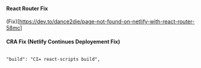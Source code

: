 #### React Router Fix

(Fix)[https://dev.to/dance2die/page-not-found-on-netlify-with-react-router-58mc]

#### CRA Fix (Netlify Continues Deployement Fix)

```

"build": "CI= react-scripts build",

```

